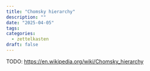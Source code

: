 ```yaml
---
title: "Chomsky hierarchy"
description: ""
date: "2025-04-05"
tags: 
categories:
  - zettelkasten
draft: false
---
```


TODO: https://en.wikipedia.org/wiki/Chomsky_hierarchy